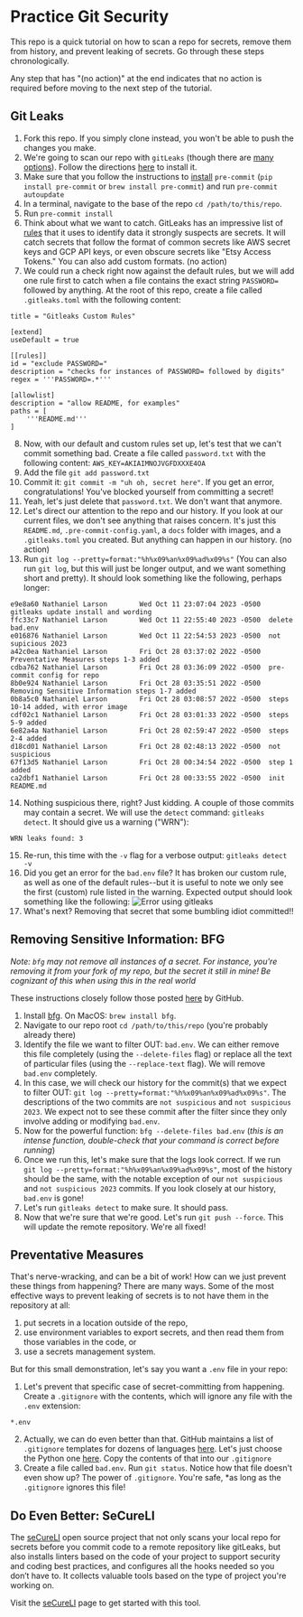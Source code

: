 # Practice Git Security
This repo is a quick tutorial on how to scan a repo for secrets, remove them from history, and prevent leaking of secrets. Go through these steps chronologically. 

Any step that has "(no action)" at the end indicates that no action is required before moving to the next step of the tutorial.

## Git Leaks

1. Fork this repo. If you simply clone instead, you won't be able to push the changes you make.
2. We're going to scan our repo with `gitLeaks` (though there are [many options](https://spectralops.io/blog/top-9-git-secret-scanning-tools/)). Follow the directions [here](https://github.com/zricethezav/gitleaks) to install it.
3. Make sure that you follow the instructions to [install](https://pre-commit.com/#install) `pre-commit` (`pip install pre-commit` or `brew install pre-commit`) and run `pre-commit autoupdate`
4. In a terminal, navigate to the base of the repo `cd /path/to/this/repo`. 
5. Run `pre-commit install`
6. Think about what we want to catch. GitLeaks has an impressive list of [rules](https://github.com/zricethezav/gitleaks/blob/master/config/gitleaks.toml) that it uses to identify data it strongly suspects are secrets. It will catch secrets that follow the format of common secrets like AWS secret keys and GCP API keys, or even obscure secrets like "Etsy Access Tokens." You can also add custom formats. (no action)
7. We could run a check right now against the default rules, but we will add one rule first to catch when a file contains the exact string `PASSWORD=` followed by anything. At the root of this repo, create a file called `.gitleaks.toml` with the following content:
```pre
title = "Gitleaks Custom Rules"

[extend]
useDefault = true

[[rules]]
id = "exclude PASSWORD="
description = "checks for instances of PASSWORD= followed by digits"
regex = '''PASSWORD=.*'''

[allowlist]
description = "allow README, for examples"
paths = [
    '''README.md'''
]
```

8. Now, with our default and custom rules set up, let's test that we can't commit something bad. Create a file called `password.txt` with the following content:
```AWS_KEY=AKIAIMNOJVGFDXXXE4OA```
9. Add the file `git add password.txt`
10. Commit it: `git commit -m "uh oh, secret here"`. If you get an error, congratulations! You've blocked yourself from committing a secret!
11. Yeah, let's just delete that `password.txt`. We don't want that anymore.
12. Let's direct our attention to the repo and our history. If you look at our current files, we don't see anything that raises concern. It's just this `README.md`, `.pre-commit-config.yaml`, a `docs` folder with images, and a `.gitleaks.toml` you created. But anything can happen in our history. (no action)
13. Run `git log --pretty=format:"%h%x09%an%x09%ad%x09%s"` (You can also run `git log`, but this will just be longer output, and we want something short and pretty). It should look something like the following, perhaps longer:
```
e9e8a60 Nathaniel Larson        Wed Oct 11 23:07:04 2023 -0500  gitleaks update install and wording
ffc33c7 Nathaniel Larson        Wed Oct 11 22:55:40 2023 -0500  delete bad.env
e016876 Nathaniel Larson        Wed Oct 11 22:54:53 2023 -0500  not supicious 2023
a42c0ea Nathaniel Larson        Fri Oct 28 03:37:02 2022 -0500  Preventative Measures steps 1-3 added
cdba762 Nathaniel Larson        Fri Oct 28 03:36:09 2022 -0500  pre-commit config for repo
8b0e924 Nathaniel Larson        Fri Oct 28 03:35:51 2022 -0500  Removing Sensitive Information steps 1-7 added
0b8a5c0 Nathaniel Larson        Fri Oct 28 03:08:57 2022 -0500  steps 10-14 added, with error image
cdf02c1 Nathaniel Larson        Fri Oct 28 03:01:33 2022 -0500  steps 5-9 added
6e82a4a Nathaniel Larson        Fri Oct 28 02:59:47 2022 -0500  steps 2-4 added
d18cd01 Nathaniel Larson        Fri Oct 28 02:48:13 2022 -0500  not suspicious
67f13d5 Nathaniel Larson        Fri Oct 28 00:34:54 2022 -0500  step 1 added
ca2dbf1 Nathaniel Larson        Fri Oct 28 00:33:55 2022 -0500  init README.md
```
14. Nothing suspicious there, right? Just kidding. A couple of those commits may contain a secret. We will use the `detect` command: `gitleaks detect`. It should give us a warning ("WRN"):
```
WRN leaks found: 3
```
15. Re-run, this time with the `-v` flag for a verbose output: `gitleaks detect -v`
16. Did you get an error for the `bad.env` file? It has broken our custom rule, as well as one of the default rules--but it is useful to note we only see the first (custom) rule listed in the warning. Expected output should look something like the following:
![Error using gitleaks](docs/error_gitleaks.png)
17. What's next? Removing that secret that some bumbling idiot committed!!

## Removing Sensitive Information: BFG
*Note: `bfg` may not remove all instances of a secret. For instance, you're removing it from your fork of my repo, but the secret it still in mine! Be cognizant of this when using this in the real world*

These instructions closely follow those posted [here](https://docs.github.com/en/authentication/keeping-your-account-and-data-secure/removing-sensitive-data-from-a-repository) by GitHub.
1. Install [bfg](https://rtyley.github.io/bfg-repo-cleaner/). On MacOS: `brew install bfg`.
2. Navigate to our repo root `cd /path/to/this/repo` (you're probably already there)
3. Identify the file we want to filter OUT: `bad.env`. We can either remove this file completely (using the `--delete-files` flag) or replace all the text of particular files (using the `--replace-text` flag). We will remove `bad.env` completely.
4. In this case, we will check our history for the commit(s) that we expect to filter OUT: `git log --pretty=format:"%h%x09%an%x09%ad%x09%s"`. The descriptions of the two commits are `not suspicious` and  `not suspicious 2023`. We expect not to see these commit after the filter since they only involve adding or modifying `bad.env`.
4. Now for the powerful function: `bfg --delete-files bad.env` (*this is an intense function, double-check that your command is correct before running*)
5. Once we run this, let's make sure that the logs look correct. If we run `git log --pretty=format:"%h%x09%an%x09%ad%x09%s"`, most of the history should be the same, with the notable exception of our `not suspicious` and `not suspicious 2023` commits. If you look closely at our history, `bad.env` is gone!
6. Let's run `gitleaks detect` to make sure. It should pass.
7. Now that we're sure that we're good. Let's run `git push --force`. This will update the remote repository. We're all fixed!

## Preventative Measures
That's nerve-wracking, and can be a bit of work! How can we just prevent these things from happening? There are many ways. Some of the most effective ways to prevent leaking of secrets is to not have them in the repository at all: 

1. put secrets in a location outside of the repo,
2. use environment variables to export secrets, and then read them from those variables in the code, or 
3. use a secrets management system. 

But for this small demonstration, let's say you want a `.env` file in your repo:

1. Let's prevent that specific case of secret-committing from happening. Create a `.gitignore` with the contents, which will ignore any file with the `.env` extension:
```
*.env
```
2. Actually, we can do even better than that. GitHub maintains a list of `.gitignore` templates for dozens of languages [here](https://github.com/github/gitignore/blob/main). Let's just choose the Python one [here](https://github.com/github/gitignore/blob/main/Python.gitignore). Copy the contents of that into our `.gitignore` 
3. Create a file called `bad.env`. Run `git status`. Notice how that file doesn't even show up? The power of `.gitignore`. You're safe, *as long as the `.gitignore` ignores this file!

## Do Even Better: SeCureLI

The [seCureLI](https://github.com/slalombuild/secureli) open source project that not only scans your local repo for secrets before you commit code to a remote repository like gitLeaks, but also installs linters based on the code of your project to support security and coding best practices, and configures all the hooks needed so you don’t have to. It collects valuable tools based on the type of project you're working on. 

Visit the [seCureLI](https://github.com/slalombuild/secureli) page to get started with this tool.

